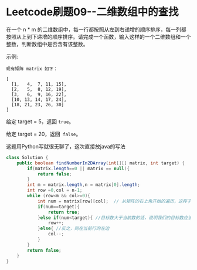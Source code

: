 # Leetcode刷题09--二维数组中的查找
在一个 n * m 的二维数组中，每一行都按照从左到右递增的顺序排序，每一列都按照从上到下递增的顺序排序。请完成一个函数，输入这样的一个二维数组和一个整数，判断数组中是否含有该整数。

 

示例:
```
现有矩阵 matrix 如下：

[
  [1,   4,  7, 11, 15],
  [2,   5,  8, 12, 19],
  [3,   6,  9, 16, 22],
  [10, 13, 14, 17, 24],
  [18, 21, 23, 26, 30]
]
```
给定 target = 5，返回 ``true``。

给定 target = 20，返回`` false``。

这题用Python写就很无聊了，这次直接放java的写法
```Java
class Solution {
    public boolean findNumberIn2DArray(int[][] matrix, int target) {
        if(matrix.length==0 || matrix == null){
            return false;
        }
        int m = matrix.length,n = matrix[0].length;
        int row =0,col = n-1;
        while (row<m && col>=0){
            int num = matrix[row][col];  // 从矩阵的右上角开始的遍历，这样子好比较大小
            if(num==target){
                return true;
            }else if(num<target){ //目标数大于当前数的话，说明我们的目标数应该在下一行，因为我们是从后面马开始比较的
                row++;
            }else{ //反之，则在当前行的左边
                col--;
            }
        }
        return false;
    }
}

```